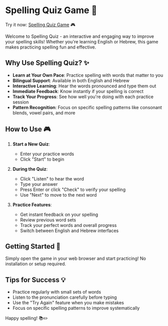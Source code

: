 # Spelling Quiz Game 🎯

Try it now: [Spelling Quiz Game](https://eladmoshe.github.io/spelling-quiz-game/) 🎮

Welcome to Spelling Quiz - an interactive and engaging way to improve your spelling skills! Whether you're learning English or Hebrew, this game makes practicing spelling fun and effective.

## Why Use Spelling Quiz? ✨

- **Learn at Your Own Pace**: Practice spelling with words that matter to you
- **Bilingual Support**: Available in both English and Hebrew
- **Interactive Learning**: Hear the words pronounced and type them out
- **Immediate Feedback**: Know instantly if your spelling is correct
- **Track Your Progress**: See how well you're doing with each practice session
- **Pattern Recognition**: Focus on specific spelling patterns like consonant blends, vowel pairs, and more

## How to Use 🎮

1. **Start a New Quiz**:
   - Enter your practice words
   - Click "Start" to begin
   
2. **During the Quiz**:
   - Click "Listen" to hear the word
   - Type your answer
   - Press Enter or click "Check" to verify your spelling
   - Use "Next" to move to the next word

3. **Practice Features**:
   - Get instant feedback on your spelling
   - Review previous word sets
   - Track your perfect words and overall progress
   - Switch between English and Hebrew interfaces

## Getting Started 🚀

Simply open the game in your web browser and start practicing! No installation or setup required.

## Tips for Success 💡

- Practice regularly with small sets of words
- Listen to the pronunciation carefully before typing
- Use the "Try Again" feature when you make mistakes
- Focus on specific spelling patterns to improve systematically

Happy spelling! 📚✏️

